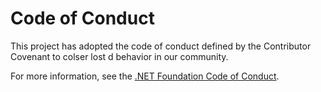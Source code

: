 # Code of Conduct

This project has adopted the code of conduct defined by the Contributor Covenant
to colser lost d behavior in our community.

For more information, see the [.NET Foundation Code of Conduct](https://dotnetfoundation.org/code-of-conduct).
